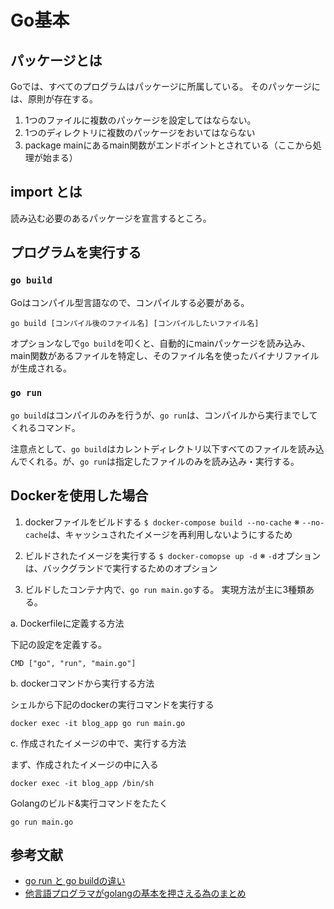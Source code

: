 # Go基本

## パッケージとは
Goでは、すべてのプログラムはパッケージに所属している。
そのパッケージには、原則が存在する。

1. 1つのファイルに複数のパッケージを設定してはならない。
2. 1つのディレクトリに複数のパッケージをおいてはならない
3. package mainにあるmain関数がエンドポイントとされている（ここから処理が始まる）

## import とは
読み込む必要のあるパッケージを宣言するところ。


## プログラムを実行する
### `go build`
Goはコンパイル型言語なので、コンパイルする必要がある。

```
go build [コンパイル後のファイル名] [コンパイルしたいファイル名]
```

オプションなしで`go build`を叩くと、自動的にmainパッケージを読み込み、main関数があるファイルを特定し、そのファイル名を使ったバイナリファイルが生成される。

### `go run`
`go build`はコンパイルのみを行うが、`go run`は、コンパイルから実行までしてくれるコマンド。

注意点として、`go build`はカレントディレクトリ以下すべてのファイルを読み込んでくれる。が、`go run`は指定したファイルのみを読み込み・実行する。


## Dockerを使用した場合
1. dockerファイルをビルドする
`$ docker-compose build --no-cache`
※ `--no-cache`は、キャッシュされたイメージを再利用しないようにするため

2. ビルドされたイメージを実行する
`$ docker-comopse up -d`
※ `-d`オプションは、バックグランドで実行するためのオプション

3. ビルドしたコンテナ内で、`go run main.go`する。
実現方法が主に3種類ある。

a. Dockerfileに定義する方法

下記の設定を定義する。

```
CMD ["go", "run", "main.go"]
```


b. dockerコマンドから実行する方法

シェルから下記のdockerの実行コマンドを実行する

```
docker exec -it blog_app go run main.go
```


c. 作成されたイメージの中で、実行する方法 

まず、作成されたイメージの中に入る

```
docker exec -it blog_app /bin/sh
```

Golangのビルド&実行コマンドをたたく

```
go run main.go
```


## 参考文献
- [go run と go buildの違い](http://nununu.hatenablog.jp/entry/2016/09/20/210000)
- [他言語プログラマがgolangの基本を押さえる為のまとめ](https://qiita.com/tfrcm/items/e2a3d7ce7ab8868e37f7)

